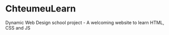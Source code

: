 ChteumeuLearn
=============

Dynamic Web Design school project - A welcoming website to learn HTML, CSS and JS
